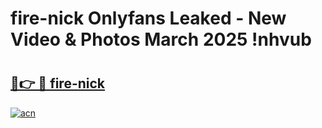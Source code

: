# fire-nick Onlyfans Leaked - New Video & Photos March 2025 !nhvub

# <h2><a href="https://rcnpvg.iuczelnia.edu.pl?title=fire-nick&ref=nhvub">🔗👉 🔴 fire-nick</a></h2>

[![acn](https://github.com/user-attachments/assets/0f9c940e-d8b0-45ae-aac7-cd30a18b3e1c)](https://rcnpvg.iuczelnia.edu.pl?title=fire-nick&ref=nhvub)

